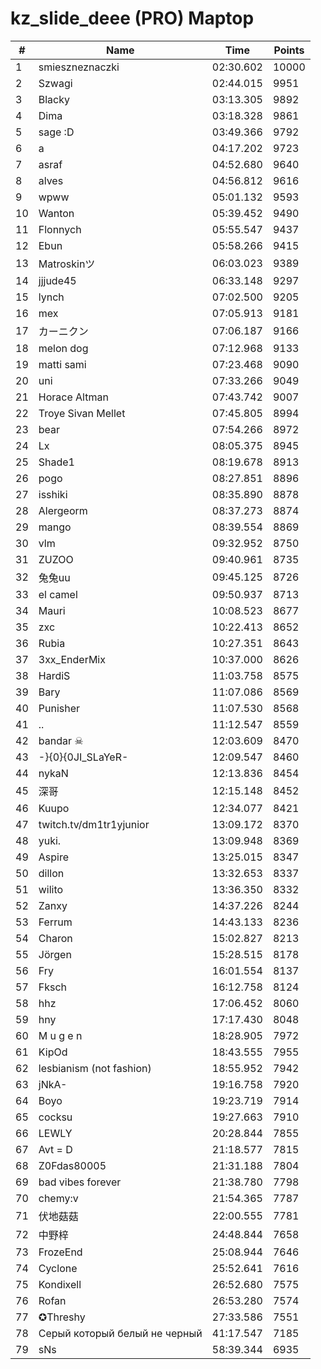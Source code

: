 # kz_slide_deee (PRO) Maptop

|  # | Name | Time | Points |
|-------------- | -------------- | -------------- | -------------- | 
| 1 | smieszneznaczki | 02:30.602 | 10000 | 
| 2 | Szwagi | 02:44.015 | 9951 | 
| 3 | Blacky | 03:13.305 | 9892 | 
| 4 | Dima | 03:18.328 | 9861 | 
| 5 | sage :D | 03:49.366 | 9792 | 
| 6 | a | 04:17.202 | 9723 | 
| 7 | asraf | 04:52.680 | 9640 | 
| 8 | alves | 04:56.812 | 9616 | 
| 9 | wpww | 05:01.132 | 9593 | 
| 10 | Wanton | 05:39.452 | 9490 | 
| 11 | Flonnych | 05:55.547 | 9437 | 
| 12 | Ebun | 05:58.266 | 9415 | 
| 13 | Matroskinツ | 06:03.023 | 9389 | 
| 14 | jjjude45 | 06:33.148 | 9297 | 
| 15 | lynch | 07:02.500 | 9205 | 
| 16 | mex | 07:05.913 | 9181 | 
| 17 | カーニクン | 07:06.187 | 9166 | 
| 18 | melon dog | 07:12.968 | 9133 | 
| 19 | matti sami | 07:23.468 | 9090 | 
| 20 | uni | 07:33.266 | 9049 | 
| 21 | Horace Altman | 07:43.742 | 9007 | 
| 22 | Troye Sivan Mellet | 07:45.805 | 8994 | 
| 23 | bear | 07:54.266 | 8972 | 
| 24 | Lx | 08:05.375 | 8945 | 
| 25 | Shade1 | 08:19.678 | 8913 | 
| 26 | pogo | 08:27.851 | 8896 | 
| 27 | isshiki | 08:35.890 | 8878 | 
| 28 | Alergeorm | 08:37.273 | 8874 | 
| 29 | mango | 08:39.554 | 8869 | 
| 30 | vlm | 09:32.952 | 8750 | 
| 31 | ZUZOO | 09:40.961 | 8735 | 
| 32 | 兔兔uu | 09:45.125 | 8726 | 
| 33 | el camel | 09:50.937 | 8713 | 
| 34 | Mauri | 10:08.523 | 8677 | 
| 35 | zxc | 10:22.413 | 8652 | 
| 36 | Rubia | 10:27.351 | 8643 | 
| 37 | 3xx_EnderMix | 10:37.000 | 8626 | 
| 38 | HardiS | 11:03.758 | 8575 | 
| 39 | Bary | 11:07.086 | 8569 | 
| 40 | Punisher | 11:07.530 | 8568 | 
| 41 | .. | 11:12.547 | 8559 | 
| 42 | bandar ☠ | 12:03.609 | 8470 | 
| 43 | -}{0}{0JI_SLaYeR- | 12:09.547 | 8460 | 
| 44 | nykaN | 12:13.836 | 8454 | 
| 45 | 深哥 | 12:15.148 | 8452 | 
| 46 | Kuupo | 12:34.077 | 8421 | 
| 47 | twitch.tv/dm1tr1yjunior | 13:09.172 | 8370 | 
| 48 | yuki. | 13:09.948 | 8369 | 
| 49 | Aspire | 13:25.015 | 8347 | 
| 50 | dillon | 13:32.653 | 8337 | 
| 51 | wilito | 13:36.350 | 8332 | 
| 52 | Zanxy | 14:37.226 | 8244 | 
| 53 | Ferrum | 14:43.133 | 8236 | 
| 54 | Charon | 15:02.827 | 8213 | 
| 55 | Jörgen | 15:28.515 | 8178 | 
| 56 | Fry | 16:01.554 | 8137 | 
| 57 | Fksch | 16:12.758 | 8124 | 
| 58 | hhz | 17:06.452 | 8060 | 
| 59 | hny | 17:17.430 | 8048 | 
| 60 | M u g e n | 18:28.905 | 7972 | 
| 61 | KipOd | 18:43.555 | 7955 | 
| 62 | lesbianism (not fashion) | 18:55.952 | 7942 | 
| 63 | jNkA- | 19:16.758 | 7920 | 
| 64 | Boyo | 19:23.719 | 7914 | 
| 65 | cocksu | 19:27.663 | 7910 | 
| 66 | LEWLY | 20:28.844 | 7855 | 
| 67 | Avt = D | 21:18.577 | 7815 | 
| 68 | Z0Fdas80005 | 21:31.188 | 7804 | 
| 69 | bad vibes forever | 21:38.780 | 7798 | 
| 70 | chemy:v | 21:54.365 | 7787 | 
| 71 | 伏地菇菇 | 22:00.555 | 7781 | 
| 72 | 中野梓 | 24:48.844 | 7658 | 
| 73 | FrozeEnd | 25:08.944 | 7646 | 
| 74 | Cyclone | 25:52.641 | 7616 | 
| 75 | Kondixell | 26:52.680 | 7575 | 
| 76 | Rofan | 26:53.280 | 7574 | 
| 77 | ✪Threshy | 27:33.586 | 7551 | 
| 78 | Серый который белый не черный | 41:17.547 | 7185 | 
| 79 | sNs | 58:39.344 | 6935 | 

